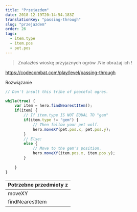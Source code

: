 ```yaml
---
title: "Przejazdem"
date: 2018-12-19T20:14:54.183Z
translationKey: "passing-through"
slug: "przejazdem"
order: 26
tags:
  - item.type
  - item.pos
  - pet.pos
---
```


> Znalazłeś wioskę przyjaznych ogrów .Nie obrażaj  ich !

https://codecombat.com/play/level/passing-through

Rozwiązanie

```javascript
// Don't insult this tribe of peaceful ogres.

while(true) {
    var item = hero.findNearestItem();
    if(item) {
        // If item.type IS NOT EQUAL TO "gem"
        if(item.type != "gem") {
            // Then follow your pet wolf.
            hero.moveXY(pet.pos.x, pet.pos.y);
        }
        // Else:
        else {
            // Move to the gem's position.
            hero.moveXY(item.pos.x, item.pos.y);
        }        
        
    }
}

```

Potrzebne przedmioty z |
--- |
moveXY |
findNearestItem |



